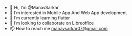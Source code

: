 - 👋 Hi, I’m @ManavSarkar
- 👀 I’m interested in Mobile App And Web App development
- 🌱 I’m currently learning flutter
- 💞️ I’m looking to collaborate on Libreoffice
- 📫 How to reach me manavsarkar07@gmail.com

<!---
ManavSarkar/ManavSarkar is a ✨ special ✨ repository because its `README.md` (this file) appears on your GitHub profile.
You can click the Preview link to take a look at your changes.
--->
